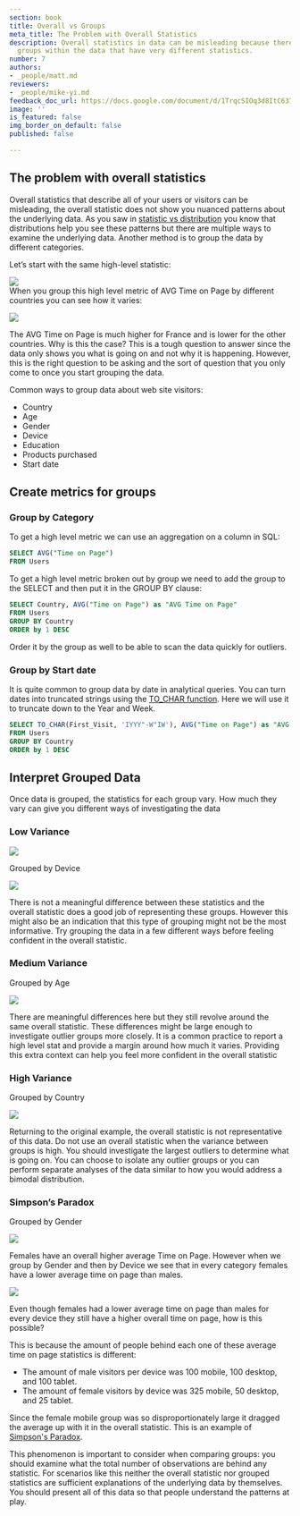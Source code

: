 ```yaml
---
section: book
title: Overall vs Groups
meta_title: The Problem with Overall Statistics
description: Overall statistics in data can be misleading because there may be distinct
  groups within the data that have very different statistics.
number: 7
authors:
- _people/matt.md
reviewers:
- _people/mike-yi.md
feedback_doc_url: https://docs.google.com/document/d/1TrqcSIOq3d8ItC637ub2FOQAV9yArf6Q0A2QNHJREuU/edit?usp=sharing
image: ''
is_featured: false
img_border_on_default: false
published: false

---
```

## The problem with overall statistics

Overall statistics that describe all of your users or visitors can be misleading, the overall statistic does not show you nuanced patterns about the underlying data. As you saw in [statistic vs distribution](https://dataschool.com/misrepresenting-data/statistic-vs-distribution/) you know that distributions help you see these patterns but there are multiple ways to examine the underlying data. Another method is to group the data by different categories.


Let’s start with the same high-level statistic:

![](https://lh4.googleusercontent.com/FRkQCJEzOhdjk2ag7DCDkXv2p_kypJZ1OX4dQ85J6w7CykJnPBbhVz-3lCZeL5F2Qtmv_4_CqP6BZ4B2clzF80LUHqsn7De4sRYND1qiJ5NM0eB5DO1n5ClXHPTtxr_jRvX5EiDp)  
When you group this high level metric of AVG Time on Page by different countries you can see how it varies:

![](https://lh6.googleusercontent.com/WJTTs7ev07c5oBLC2dGw-7LIWPhfGu0thPIkL0E3au1YF4d74eYdVNueqwu1TQKZHSSU1kjPvz-nZSBExirQs8_H3q41Y3ZcMy8o_Ia4p47jJV2HMs-sj5SJKWnVZ_QkYOrgte-0)

The AVG Time on Page is much higher for France and is lower for the other countries. Why is this the case? This is a tough question to answer since the data only shows you what is going on and not why it is happening. However, this is the right question to be asking and the sort of question that you only come to once you start grouping the data.

Common ways to group data about web site visitors:

* Country
* Age
* Gender
* Device
* Education
* Products purchased
* Start date

## Create metrics for groups

### Group by Category

To get a high level metric we can use an aggregation on a column in SQL:

```sql
SELECT AVG("Time on Page")
FROM Users
```

To get a high level metric broken out by group we need to add the group to the SELECT and then put it in the GROUP BY clause:

```sql
SELECT Country, AVG("Time on Page") as "AVG Time on Page"
FROM Users
GROUP BY Country
ORDER by 1 DESC
```

Order it by the group as well to be able to scan the data quickly for outliers.

### Group by Start date

It is quite common to group data by date in analytical queries. You can turn dates into truncated strings using the [TO_CHAR function](http://www.postgresqltutorial.com/postgresql-to_char/). Here we will use it to truncate down to the Year and Week.

```sql
SELECT TO_CHAR(First_Visit, 'IYYY"-W"IW'), AVG("Time on Page") as "AVG Time on Page"
FROM Users
GROUP BY Country
ORDER by 1 DESC
```

## Interpret Grouped Data

Once data is grouped, the statistics for each group vary. How much they vary can give you different ways of investigating the data

### Low Variance

![](https://lh6.googleusercontent.com/wpf7oiDJiBBLLz6_79KzFjeycL3PE_9RVwiMcxc2QuwPSIxa4l2-I5of3pB31DspRguuIBGBTkNHvzKLlEv5uq0APdGX_97Zq8mNb3G0uy1nC1cgs1HJWXXnFpYvufsYD3fPpgFA)

Grouped by Device

![](https://lh3.googleusercontent.com/Tcan_3Ub_Q1lQ4IBfC96TJOUr49R2Ht3t5NngSMQ8t6XHQnwu5GCgvaIEr4yQHqTzu4v_hv5HuKHir4tmHpY-1_eQSphw_c5O8sNpJwMOjUZAgkqld0Ic-EqnXolwAHmFUqm8suB)

There is not a meaningful difference between these statistics and the overall statistic does a good job of representing these groups. However this might also be an indication that this type of grouping might not be the most informative. Try grouping the data in a few different ways before feeling confident in the overall statistic.

### Medium Variance

Grouped by Age

![](https://lh6.googleusercontent.com/Tto0VPyXHVJGyzX7l1XgYertRIcyw4ibsiil-25frH6H9W7jW5GptylzVoW5kYV5WkXMTSlevPo5e9PFfBcXnAM7CFkOJbPKGca-qazj3Y1voWgC7g1zHOd0q-ctIcAG5FVLU9Ix)

There are meaningful differences here but they still revolve around the same overall statistic. These differences might be large enough to investigate outlier groups more closely. It is a common practice to report a high level stat and provide a margin around how much it varies. Providing this extra context can help you feel more confident in the overall statistic

### High Variance

Grouped by Country

![](https://lh4.googleusercontent.com/kLby9F5YuVkjUlluyFTuA6qUs929M2LzKKb5bAdA8zxmodrtFnXPKnFQc5pFdGO3VBW-2Dfn-CWHQJiX4_Yomrai3ZmWzZVVEINthYnjvODHdWdFr1wSwmNRbbW8Tg5nC0uFMlyw)

Returning to the original example, the overall statistic is not representative of this data. Do not use an overall statistic when the variance between groups is high. You should investigate the largest outliers to determine what is going on. You can choose to isolate any outlier groups or you can perform separate analyses of the data similar to how you would address a bimodal distribution.

### Simpson’s Paradox

Grouped by Gender

![](https://lh6.googleusercontent.com/x0jDNbFcWAMePSlzFtQFXQ-LxbM65aMeQgqIhteVAVuzmSqHEXmwznJBh9s7ZDgqX1cAIMrJ4SBop_DU9VBM3Yn1rnACmKSNpw5PBzl92wRwv-4sZts960YHd28q-HfCRmFTHIl8)

Females have an overall higher average Time on Page. However when we group by Gender and then by Device we see that in every category females have a lower average time on page than males.

![](https://lh4.googleusercontent.com/QstfHNSoCG5IvQkBzoFp5HEj2NG0XP2RwIQwpL31XbZK4Nhz7q_pdreB8bBHCvvI-JbFPXRZa-_N1hK5PU1CTDzDFULhuXQ0s4MfX6cuB2804kYf0tuci6OlBkItch408k3aGepx)

Even though females had a lower average time on page than males for every device they still have a higher overall time on page, how is this possible?

This is because the amount of people behind each one of these average time on page statistics is different:

* The amount of male visitors per device was 100 mobile, 100 desktop, and 100 tablet.
* The amount of female visitors by device was 325 mobile, 50 desktop, and 25 tablet.

Since the female mobile group was so disproportionately large it dragged the average up with it in the overall statistic. This is an example of [Simpson's Paradox](https://en.wikipedia.org/wiki/Simpson%27s_paradox).

This phenomenon is important to consider when comparing groups: you should examine what the total number of observations are behind any statistic. For scenarios like this neither the overall statistic nor grouped statistics are sufficient explanations of the underlying data by themselves. You should present all of this data so that people understand the patterns at play.
